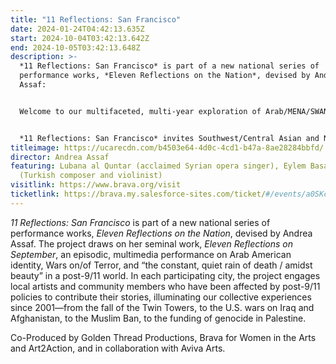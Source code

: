 ```yaml
---
title: "11 Reflections: San Francisco"
date: 2024-01-24T04:42:13.635Z
start: 2024-10-04T03:42:13.642Z
end: 2024-10-05T03:42:13.648Z
description: >-
  *11 Reflections: San Francisco* is part of a new national series of
  performance works, *Eleven Reflections on the Nation*, devised by Andrea
  Assaf: 


  Welcome to our multifaceted, multi-year exploration of Arab/MENA/SWANA/Muslim American experiences in the post-9/11 era. Now over twenty years since the tragic events of 9/11/2001, and the wars that followed, we invite you to join us in reflecting on the state of our nation and world - over the last two decades, and where we are now.


  *11 Reflections: San Francisco* invites Southwest/Central Asian and North African (SWANA), Middle Eastern/North African/South Asian (MENASA), and Muslim American artists, BIPOC artists and allies, and impacted communities in the Bay Area to participate in Story Circles, workshops, creative writing, and theatre-making in response to the question: What has the impact of the post-9/11 era been in your city, and how does it connect to what’s happening today?
titleimage: https://ucarecdn.com/b4503e64-4d0c-4cd1-b47a-8ae28284bbfd/
director: Andrea Assaf
featuring: Lubana al Quntar (acclaimed Syrian opera singer), Eylem Basaldi
  (Turkish composer and violinist)
visitlink: https://www.brava.org/visit
ticketlink: https://brava.my.salesforce-sites.com/ticket/#/events/a0SKc000000wkEEMAY
---
```

*11 Reflections: San Francisco* is part of a new national series of performance works, *Eleven Reflections on the Nation*, devised by Andrea Assaf. The project draws on her seminal work, *Eleven Reflections on September*, an episodic, multimedia performance on Arab American identity, Wars on/of Terror, and “the constant, quiet rain of death / amidst beauty” in a post-9/11 world. In each participating city, the project engages local artists and community members who have been affected by post-9/11 policies to contribute their stories, illuminating our collective experiences since 2001—from the fall of the Twin Towers, to the U.S. wars on Iraq and Afghanistan, to the Muslim Ban, to the funding of genocide in Palestine. 

Co-Produced by Golden Thread Productions, Brava for Women in the Arts and Art2Action, and in collaboration with Aviva Arts.